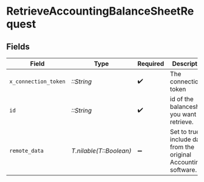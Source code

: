 # RetrieveAccountingBalanceSheetRequest


## Fields

| Field                                                              | Type                                                               | Required                                                           | Description                                                        |
| ------------------------------------------------------------------ | ------------------------------------------------------------------ | ------------------------------------------------------------------ | ------------------------------------------------------------------ |
| `x_connection_token`                                               | *::String*                                                         | :heavy_check_mark:                                                 | The connection token                                               |
| `id`                                                               | *::String*                                                         | :heavy_check_mark:                                                 | id of the balancesheet you want to retrieve.                       |
| `remote_data`                                                      | *T.nilable(T::Boolean)*                                            | :heavy_minus_sign:                                                 | Set to true to include data from the original Accounting software. |